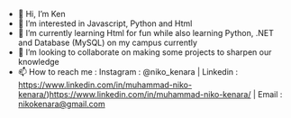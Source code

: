 - 👋 Hi, I’m Ken
- 👀 I’m interested in Javascript, Python and Html
- 🌱 I’m currently learning Html for fun while also learning Python, .NET and Database (MySQL) on my campus currently
- 💞️ I’m looking to collaborate on making some projects to sharpen our knowledge
- 📫 How to reach me : Instagram : @niko_kenara | Linkedin : https://www.linkedin.com/in/muhammad-niko-kenara/)https://www.linkedin.com/in/muhammad-niko-kenara/ | Email : nikokenara@gmail.com
